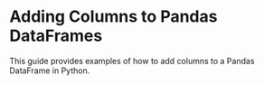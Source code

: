 # Adding Columns to Pandas DataFrames

This guide provides examples of how to add columns to a Pandas DataFrame in Python. 
